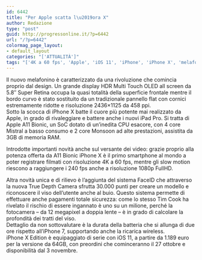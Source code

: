 ```yaml
---
id: 6442
title: "Per Apple scatta l\u2019ora X"
author: Redazione
type: "post"
guid: http://progressonline.it/?p=6442
url: "/?p=6442"
colormag_page_layout:
- default_layout
categories: "['ATTUALITÀ']"
tags: "['4K a 60 fps', 'Apple', 'iOS 11', 'iPhone', 'iPhone X', 'melafonino', 'smartphone', 'X']"
---
```


Il nuovo melafonino è caratterizzato da una rivoluzione che comincia proprio dal design. Un grande display HDR Multi Touch OLED all screen da 5.8″ Super Retina occupa la quasi totalità della superficie frontale mentre il bordo curvo è stato sostituito da un tradizionale pannello flat con cornici estremamente ridotte e risoluzione 2436×1125 da 458 ppi.  
Sotto la scocca di iPhone X batte il cuore più potente mai realizzato da Apple, in grado di rivaleggiare e battere anche i nuovi iPad Pro. Si tratta di Apple A11 Bionic, un SoC dotato di un’inedita CPU esacore, con 4 core Mistral a basso consumo e 2 core Monsoon ad alte prestazioni, assistita da 3GB di memoria RAM.

Introdotte importanti novità anche sul versante dei video: grazie proprio alla potenza offerta da A11 Bionic iPhone X è il primo smartphone al mondo a poter registrare filmati con risoluzione 4K a 60 fps, mentre gli slow motion riescono a raggiungere i 240 fps anche a risoluzione 1080p FullHD.

Altra novità unica e di rilievo è l’aggiunta del sistema FaceID che attraverso la nuova True Depth Camera sfrutta 30.000 punti per creare un modello e riconoscere il viso dell’utente anche al buio. Questo sistema permette di effettuare anche pagamenti totale sicurezza: come lo stesso Tim Cook ha rivelato il rischio di essere ingannato è uno su un milione, perché la fotocamera – da 12 megapixel a doppia lente – è in grado di calcolare la profondità dei tratti del viso.  
Dettaglio da non sottovalutare è la durata della batteria che si allunga di due ore rispetto all’iPhone 7, supportando anche la ricarica wireless.  
iPhone X Edition è equipaggiato di serie con iOS 11, a partire da 1.189 euro per la versione da 64GB, con preordini che cominceranno il 27 ottobre e disponibilità dal 3 novembre.